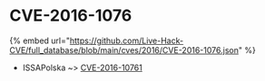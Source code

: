 # CVE-2016-1076
{% embed url="https://github.com/Live-Hack-CVE/full_database/blob/main/cves/2016/CVE-2016-1076.json" %}

* ISSAPolska ~> [CVE-2016-10761](https://www.alice-snow.ru/2016/database/cve-2016-1076/cve-2016-10761-issapolska)